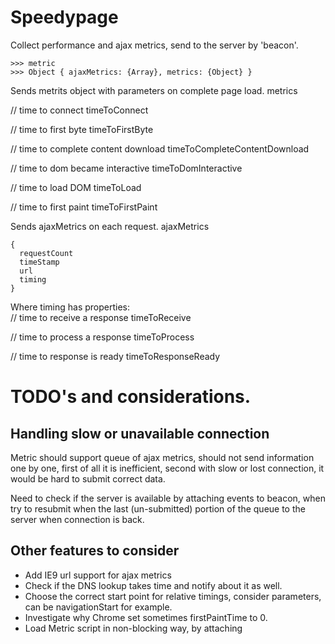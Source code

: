 # Speedypage
Collect performance and ajax metrics, send to the server by 'beacon'.

```
>>> metric
>>> Object { ajaxMetrics: {Array}, metrics: {Object} }
```
Sends metrits object with parameters on complete page load.
metrics

// time to connect
timeToConnect

// time to first byte
timeToFirstByte

// time to complete content download
timeToCompleteContentDownload

// time to dom became interactive
timeToDomInteractive 

// time to load DOM
timeToLoad

// time to first paint
timeToFirstPaint


Sends ajaxMetrics on each request.
ajaxMetrics
```
{
  requestCount
  timeStamp
  url
  timing
}
```
			  
Where timing has properties:			  
// time to receive a response
timeToReceive
              
// time to process a response
timeToProcess

// time to response is ready
timeToResponseReady
             


# TODO's and considerations.

## Handling slow or unavailable connection

Metric should support queue of ajax metrics, should not send information one by one,
first of all it is inefficient, second with slow or lost connection, it would be hard to submit correct data.

Need to check if the server is available by attaching events to beacon, when try to resubmit when the last (un-submitted)
portion of the queue to the server when connection is back.

## Other features to consider

* Add IE9 url support for ajax metrics
* Check if the DNS lookup takes time and notify about it as well.
* Choose the correct start point for relative timings, consider parameters, can be navigationStart for example.
* Investigate why Chrome set sometimes firstPaintTime to 0.
* Load Metric script in non-blocking way, by attaching <script> tag to head.
* Add more metrics for ajax, time to connect, for example.
* add tests
